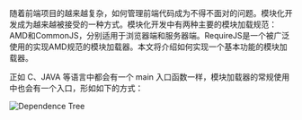随着前端项目的越来越复杂，如何管理前端代码成为不得不面对的问题。模块化开发成为越来越被接受的一种方式。模块化开发中有两种主要的模块加载规范：AMD和CommonJS，分别适用于浏览器端和服务器端。RequireJS是一个被广泛使用的实现AMD规范的模块加载器。本文将介绍如何实现一个基本功能的模块加载器。

正如 C、JAVA 等语言中都会有一个 main 入口函数一样，模块加载器的常规使用中也会有一个入口，形如如下的方式：

![Dependence Tree](/assets/loadprocess/chrome_suggest.png)